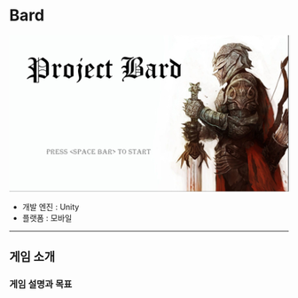# Bard

![MainMenu](./Bard/img/MainMenu.PNG)
* 개발 엔진 : Unity
* 플랫폼 : 모바일
***

## 게임 소개

### 게임 설명과 목표
